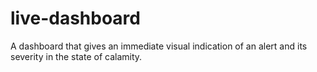 live-dashboard
==============

A dashboard that gives an immediate visual indication of an alert and its severity in the state of calamity.
